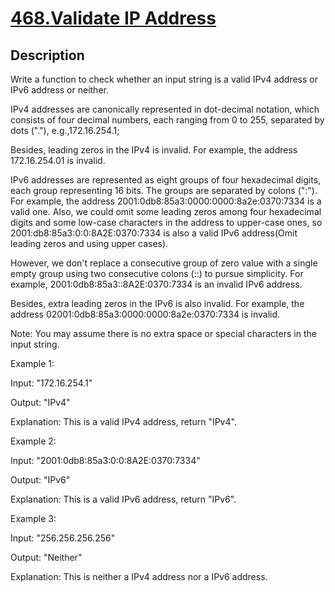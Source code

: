 # [468.Validate IP Address](https://leetcode.com/problems/validate-ip-address/)
        
## Description
        

Write a function to check whether an input string is a valid IPv4 address or IPv6 address or neither.



IPv4 addresses are canonically represented in dot-decimal notation, which consists of four decimal numbers, each ranging from 0 to 255, separated by dots ("."), e.g.,172.16.254.1;



Besides, leading zeros in the IPv4 is invalid. For example, the address 172.16.254.01 is invalid.



IPv6 addresses are represented as eight groups of four hexadecimal digits, each group representing 16 bits. The groups are separated by colons (":"). For example, the address 2001:0db8:85a3:0000:0000:8a2e:0370:7334 is a valid one. Also, we could omit some leading zeros among four hexadecimal digits and some low-case characters in the address to upper-case ones, so 2001:db8:85a3:0:0:8A2E:0370:7334 is also a valid IPv6 address(Omit leading zeros and using upper cases).




However, we don't replace a consecutive group of zero value with a single empty group using two consecutive colons (::) to pursue simplicity. For example, 2001:0db8:85a3::8A2E:0370:7334 is an invalid IPv6 address.



Besides, extra leading zeros in the IPv6 is also invalid. For example, the address 02001:0db8:85a3:0000:0000:8a2e:0370:7334 is invalid.



Note:
You may assume there is no extra space or special characters in the input string.


Example 1:

Input: "172.16.254.1"

Output: "IPv4"

Explanation: This is a valid IPv4 address, return "IPv4".




Example 2:

Input: "2001:0db8:85a3:0:0:8A2E:0370:7334"

Output: "IPv6"

Explanation: This is a valid IPv6 address, return "IPv6".



Example 3:

Input: "256.256.256.256"

Output: "Neither"

Explanation: This is neither a IPv4 address nor a IPv6 address.

